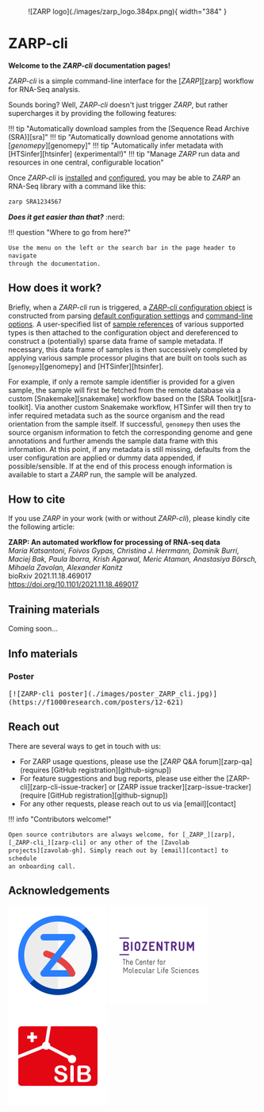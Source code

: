 <figure markdown>
  ![ZARP logo](./images/zarp_logo.384px.png){ width="384" }
</figure>

# ZARP-cli

**Welcome to the _ZARP-cli_ documentation pages!**

_ZARP-cli_ is a simple command-line interface for the [_ZARP_][zarp] workflow
for RNA-Seq analysis.

Sounds boring? Well, _ZARP-cli_ doesn't just trigger _ZARP_, but rather
supercharges it by providing the following features:

!!! tip "Automatically download samples from the [Sequence Read Archive (SRA)][sra]"
!!! tip "Automatically download genome annotations with [_genomepy_][genomepy]"
!!! tip "Automatically infer metadata with [HTSinfer][htsinfer] (experimental!)"
!!! tip "Manage _ZARP_ run data and resources in one central, configurable location"

Once _ZARP-cli_ is [installed](guides/installation.md) and
[configured](guides/initialization.md), you may be able to _ZARP_ an RNA-Seq library
with a command like this:

```bash
zarp SRA1234567
```

***Does it get easier than that?*** :nerd:

!!! question "Where to go from here?"

    Use the menu on the left or the search bar in the page header to navigate
    through the documentation.

## How does it work?

Briefly, when a _ZARP-cli_ run is triggered, a [_ZARP-cli_ configuration
object](docstring/config.models.md#Config) is constructed from parsing [default
configuration
settings](guides/initialization.md#modifying-configuration-settings) and
[command-line options](guides/usage.md#command-line-options). A user-specified
list of [sample references](guides/usage.md#sample-references) of various
supported types is then attached to the configuration object and dereferenced
to construct a (potentially) sparse data frame of sample metadata. If
necessary, this data frame of samples is then successively completed by
applying various sample processor plugins that are built on tools such as
[`genomepy`][genomepy] and [HTSinfer][htsinfer].

For example, if only a remote sample identifier is provided for a given sample,
the sample will first be fetched from the remote database via a custom
[Snakemake][snakemake] workflow based on the [SRA Toolkit][sra-toolkit]. Via
another custom Snakemake workflow, HTSinfer will then try to infer required
metadata such as the source organism and the read orientation from the sample
itself. If successful, `genomepy` then uses the source organism information to
fetch the corresponding genome and gene annotations and further amends the
sample data frame with this information. At this point, if any metadata is
still missing, defaults from the user configuration are applied or dummy data
appended, if possible/sensible. If at the end of this process enough
information is available to start a _ZARP_ run, the sample will be analyzed.

## How to cite

If you use _ZARP_ in your work (with or without _ZARP-cli_), please kindly cite
the following article:

**ZARP: An automated workflow for processing of RNA-seq data**  
_Maria Katsantoni, Foivos Gypas, Christina J. Herrmann, Dominik Burri, Maciej
Bak, Paula Iborra, Krish Agarwal, Meric Ataman, Anastasiya Börsch, Mihaela
Zavolan, Alexander Kanitz_  
bioRxiv 2021.11.18.469017  
<https://doi.org/10.1101/2021.11.18.469017>

## Training materials

Coming soon...

## Info materials

### Poster

<kbd>
[![ZARP-cli poster](./images/poster_ZARP_cli.jpg)](https://f1000research.com/posters/12-621)  
</kbd>

## Reach out

There are several ways to get in touch with us:

- For ZARP usage questions, please use the [_ZARP_ Q&A forum][zarp-qa]  
  (requires [GitHub registration][github-signup])
- For feature suggestions and bug reports, please use either the
  [ZARP-cli][zarp-cli-issue-tracker] or [ZARP issue
  tracker][zarp-issue-tracker]  
  (require [GitHub registration][github-signup])
- For any other requests, please reach out to us via [email][contact]

!!! info "Contributors welcome!"

    Open source contributors are always welcome, for [_ZARP_][zarp],
    [_ZARP-cli_][zarp-cli] or any other of the [Zavolab
    projects][zavolab-gh]. Simply reach out by [email][contact] to schedule
    an onboarding call.

## Acknowledgements

[![Zavolab](images/zavolab_logo.200px.png)](https://www.biozentrum.unibas.ch/research/research-groups/research-groups-a-z/overview/unit/research-group-mihaela-zavolan)
[![Biozentrum, University of Basel](images/biozentrum_logo.200px.png)](https://www.biozentrum.unibas.ch/)
[![Swiss Institute of Bioinformatics](images/sib_logo.200px.png)](https://www.sib.swiss/)
